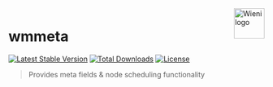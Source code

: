 <a href="https://www.wieni.be">
    <img src="https://www.wieni.be/themes/custom/drupack/logo.svg" alt="Wieni logo" title="Wieni" align="right" height="60" />
</a>

wmmeta
======================

[![Latest Stable Version](https://poser.pugx.org/wieni/wmmeta/v/stable)](https://packagist.org/packages/wieni/wmmeta)
[![Total Downloads](https://poser.pugx.org/wieni/wmmeta/downloads)](https://packagist.org/packages/wieni/wmmeta)
[![License](https://poser.pugx.org/wieni/wmmeta/license)](https://packagist.org/packages/wieni/wmmeta)

> Provides meta fields & node scheduling functionality
